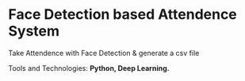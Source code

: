   # Face Detection based Attendence System 
    
   Take Attendence with Face Detection & generate a csv file 
   
   Tools and Technologies:  **Python, Deep Learning.** 
